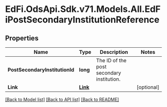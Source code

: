 # EdFi.OdsApi.Sdk.v71.Models.All.EdFiPostSecondaryInstitutionReference

## Properties

Name | Type | Description | Notes
------------ | ------------- | ------------- | -------------
**PostSecondaryInstitutionId** | **long** | The ID of the post secondary institution. | 
**Link** | [**Link**](Link.md) |  | [optional] 

[[Back to Model list]](../../README.md#documentation-for-models) [[Back to API list]](../../README.md#documentation-for-api-endpoints) [[Back to README]](../../README.md)

